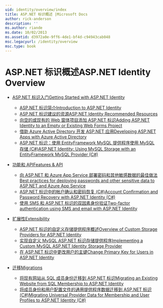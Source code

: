 ```yaml
---
uid: identity/overview/index
title: ASP.NET 标识概述 |Microsoft Docs
author: rick-anderson
description: ''
ms.author: riande
ms.date: 10/02/2013
ms.assetid: d3972a0e-9ff6-4de1-bf4d-c94943cab048
msc.legacyurl: /identity/overview
msc.type: book
---
```

<a name="aspnet-identity-overview"></a><span data-ttu-id="ceec5-102">ASP.NET 标识概述</span><span class="sxs-lookup"><span data-stu-id="ceec5-102">ASP.NET Identity Overview</span></span>
====================
- [<span data-ttu-id="ceec5-103">ASP.NET 标识入门</span><span class="sxs-lookup"><span data-stu-id="ceec5-103">Getting Started with ASP.NET Identity</span></span>](getting-started/index.md)

    - [<span data-ttu-id="ceec5-104">ASP.NET 标识简介</span><span class="sxs-lookup"><span data-stu-id="ceec5-104">Introduction to ASP.NET Identity</span></span>](getting-started/introduction-to-aspnet-identity.md)
    - [<span data-ttu-id="ceec5-105">ASP.NET 标识建议的资源</span><span class="sxs-lookup"><span data-stu-id="ceec5-105">ASP.NET Identity Recommended Resources</span></span>](getting-started/aspnet-identity-recommended-resources.md)
    - [<span data-ttu-id="ceec5-106">向空的或现有的 Web 窗体项目添加 ASP.NET 标识</span><span class="sxs-lookup"><span data-stu-id="ceec5-106">Adding ASP.NET Identity to an Empty or Existing Web Forms Project</span></span>](getting-started/adding-aspnet-identity-to-an-empty-or-existing-web-forms-project.md)
    - [<span data-ttu-id="ceec5-107">借助 Azure Active Directory 开发 ASP.NET 应用</span><span class="sxs-lookup"><span data-stu-id="ceec5-107">Developing ASP.NET Apps with Azure Active Directory</span></span>](getting-started/developing-aspnet-apps-with-windows-azure-active-directory.md)
    - [<span data-ttu-id="ceec5-108">ASP.NET 标识：使用 EntityFramework MySQL 提供程序使用 MySQL 存储 (C#)</span><span class="sxs-lookup"><span data-stu-id="ceec5-108">ASP.NET Identity: Using MySQL Storage with an EntityFramework MySQL Provider (C#)</span></span>](getting-started/aspnet-identity-using-mysql-storage-with-an-entityframework-mysql-provider.md)
- [<span data-ttu-id="ceec5-109">功能和 API</span><span class="sxs-lookup"><span data-stu-id="ceec5-109">Features & API</span></span>](features-api/index.md)

    - [<span data-ttu-id="ceec5-110">向 ASP.NET 和 Azure App Service 部署密码和其他敏感数据的最佳做法</span><span class="sxs-lookup"><span data-stu-id="ceec5-110">Best practices for deploying passwords and other sensitive data to ASP.NET and Azure App Service</span></span>](features-api/best-practices-for-deploying-passwords-and-other-sensitive-data-to-aspnet-and-azure.md)
    - [<span data-ttu-id="ceec5-111">ASP.NET 标识中的帐户确认和密码恢复 (C#)</span><span class="sxs-lookup"><span data-stu-id="ceec5-111">Account Confirmation and Password Recovery with ASP.NET Identity (C#)</span></span>](features-api/account-confirmation-and-password-recovery-with-aspnet-identity.md)
    - [<span data-ttu-id="ceec5-112">使用 SMS 和 ASP.NET 标识的双因素身份验证</span><span class="sxs-lookup"><span data-stu-id="ceec5-112">Two-factor authentication using SMS and email with ASP.NET Identity</span></span>](features-api/two-factor-authentication-using-sms-and-email-with-aspnet-identity.md)
- [<span data-ttu-id="ceec5-113">扩展性</span><span class="sxs-lookup"><span data-stu-id="ceec5-113">Extensibility</span></span>](extensibility/index.md)

    - [<span data-ttu-id="ceec5-114">ASP.NET 标识的自定义存储提供程序概述</span><span class="sxs-lookup"><span data-stu-id="ceec5-114">Overview of Custom Storage Providers for ASP.NET Identity</span></span>](extensibility/overview-of-custom-storage-providers-for-aspnet-identity.md)
    - [<span data-ttu-id="ceec5-115">实现自定义 MySQL ASP.NET 标识存储提供程序</span><span class="sxs-lookup"><span data-stu-id="ceec5-115">Implementing a Custom MySQL ASP.NET Identity Storage Provider</span></span>](extensibility/implementing-a-custom-mysql-aspnet-identity-storage-provider.md)
    - [<span data-ttu-id="ceec5-116">在 ASP.NET 标识中更改用户的主键</span><span class="sxs-lookup"><span data-stu-id="ceec5-116">Change Primary Key for Users in ASP.NET Identity</span></span>](extensibility/change-primary-key-for-users-in-aspnet-identity.md)
- [<span data-ttu-id="ceec5-117">迁移</span><span class="sxs-lookup"><span data-stu-id="ceec5-117">Migrations</span></span>](migrations/index.md)

    - [<span data-ttu-id="ceec5-118">将现有网站从 SQL 成员身份迁移到 ASP.NET 标识</span><span class="sxs-lookup"><span data-stu-id="ceec5-118">Migrating an Existing Website from SQL Membership to ASP.NET Identity</span></span>](migrations/migrating-an-existing-website-from-sql-membership-to-aspnet-identity.md)
    - [<span data-ttu-id="ceec5-119">将成员身份和用户配置文件的通用提供程序数据迁移到 ASP.NET 标识 (C#)</span><span class="sxs-lookup"><span data-stu-id="ceec5-119">Migrating Universal Provider Data for Membership and User Profiles to ASP.NET Identity (C#)</span></span>](migrations/migrating-universal-provider-data-for-membership-and-user-profiles-to-aspnet-identity.md)
